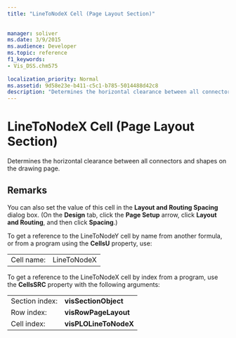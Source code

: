 ```yaml
---
title: "LineToNodeX Cell (Page Layout Section)"
 
 
manager: soliver
ms.date: 3/9/2015
ms.audience: Developer
ms.topic: reference
f1_keywords:
- Vis_DSS.chm575
 
localization_priority: Normal
ms.assetid: 9d58e23e-b411-c5c1-b785-5014488d42c8
description: "Determines the horizontal clearance between all connectors and shapes on the drawing page."
---
```


# LineToNodeX Cell (Page Layout Section)

Determines the horizontal clearance between all connectors and shapes on the drawing page.
  
## Remarks

You can also set the value of this cell in the **Layout and Routing Spacing** dialog box. (On the **Design** tab, click the **Page Setup** arrow, click **Layout and Routing**, and then click **Spacing**.)
  
To get a reference to the LineToNodeY cell by name from another formula, or from a program using the **CellsU** property, use: 
  
|||
|:-----|:-----|
|Cell name:  <br/> |LineToNodeX  <br/> |
   
To get a reference to the LineToNodeX cell by index from a program, use the **CellsSRC** property with the following arguments: 
  
|||
|:-----|:-----|
|Section index:  <br/> |**visSectionObject** <br/> |
|Row index:  <br/> |**visRowPageLayout** <br/> |
|Cell index:  <br/> |**visPLOLineToNodeX** <br/> |
   

